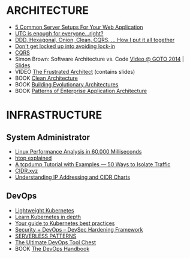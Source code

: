 # ARCHITECTURE

 - [5 Common Server Setups For Your Web Application](https://www.digitalocean.com/community/tutorials/5-common-server-setups-for-your-web-application)
 - [UTC is enough for everyone...right?](https://zachholman.com/talk/utc-is-enough-for-everyone-right)
 - [DDD, Hexagonal, Onion, Clean, CQRS, … How I put it all together](https://herbertograca.com/2017/11/16/explicit-architecture-01-ddd-hexagonal-onion-clean-cqrs-how-i-put-it-all-together/)
 - [Don't get locked up into avoiding lock-in](https://martinfowler.com/articles/oss-lockin.html)
 - [CQRS](https://martinfowler.com/bliki/CQRS.html)
 - Simon Brown: Software Architecture vs. Code [Video @ GOTO 2014](https://www.youtube.com/watch?v=GAFZcYlO5S0) | [Slides](http://gotocon.com/dl/goto-amsterdam-2014/slides/SimonBrown_SoftwareArchitectureVsCode.pdf)
 - VIDEO [The Frustrated Architect](https://www.infoq.com/presentations/The-Frustrated-Architect/) (contains slides)
 - BOOK [Clean Architecture](https://www.amazon.com/Clean-Architecture-Craftsmans-Software-Structure/dp/0134494164)
 - BOOK [Building Evolutionary Architectures](https://www.amazon.com/Building-Evolutionary-Architectures-Support-Constant/dp/1491986360)
 - BOOK [Patterns of Enterprise Application Architecture](https://www.amazon.com/Patterns-Enterprise-Application-Architecture-Martin/dp/0321127420)

# INFRASTRUCTURE

## System Administrator

 - [Linux Performance Analysis in 60,000 Milliseconds](https://netflixtechblog.com/linux-performance-analysis-in-60-000-milliseconds-accc10403c55)
 - [htop explained](https://peteris.rocks/blog/htop/)
 - [A tcpdump Tutorial with Examples — 50 Ways to Isolate Traffic](https://danielmiessler.com/study/tcpdump/)
 - [CIDR.xyz](https://cidr.xyz/)
 - [Understanding IP Addressing and CIDR Charts](https://www.ripe.net/about-us/press-centre/understanding-ip-addressing)

## DevOps

 - [Lightweight Kubernetes](https://k3s.io/)
 - [Learn Kubernetes in depth](https://learnk8s.io/)
 - [Your guide to Kubernetes best practices](https://cloud.google.com/blog/products/containers-kubernetes/your-guide-kubernetes-best-practices)
 - [Security + DevOps – DevSec Hardening Framework](https://dev-sec.io/)
 - [SERVERLESS PATTERNS](https://serverlesspatterns.io/)
 - [The Ultimate DevOps Tool Chest](https://xebialabs.com/the-ultimate-devops-tool-chest/)
 - BOOK [The DevOps Handbook](https://www.amazon.com/Devops-Handbook-World-Class-Reliability-Organizations/dp/1942788002)
